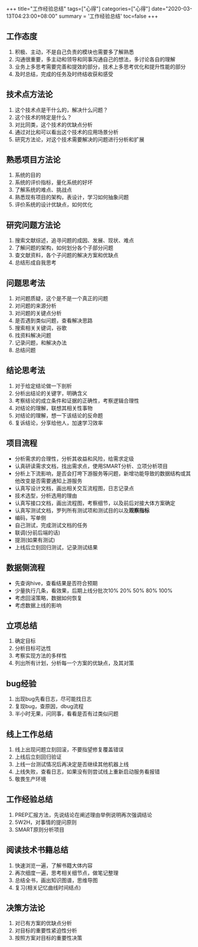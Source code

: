 +++
title="工作经验总结"
tags=["心得"]
categories=["心得"]
date="2020-03-13T04:23:00+08:00"
summary = '工作经验总结'
toc=false
+++

**工作态度**
------------

1.	积极、主动，不是自己负责的模块也需要多了解熟悉
2.	沟通很重要，多主动和领导和同事沟通自己的想法，多讨论各自的理解
3.	业务上多思考需要完善和提效的部分，技术上多思考优化和提升性能的部分
4.	及时总结，完成的任务及时终结收获和感受

**技术点方法论**
----------------

1.	这个技术点是干什么的，解决什么问题？
2.	这个技术的特定是什么？
3.	对比同类，这个技术的优缺点分析
4.	通过对比和可以看出这个技术的应用场景分析
5.	研究方法论，对这个技术需要解决的问题进行分析和扩展

**熟悉项目方法论**
------------------

1.	系统的目的
2.	系统的评价指标，量化系统的好坏
3.	了解系统的难点、挑战点
4.	熟悉现有项目的架构，表设计，学习如何抽象问题
5.	评价系统的设计优缺点，如何优化

**研究问题方法论**
------------------

1.	搜索文献综述，追寻问题的成因、发展、现状、难点
2.	了解问题的架构，如何划分各个子部分问题
3.	查文献资料，各个子问题的解决方案和优缺点
4.	总结形成自我思考

**问题思考法**
--------------

1.	对问题质疑，这个是不是一个真正的问题
2.	对问题的来源分析
3.	对问题的关键点分析
4.	是否遇到类似问题，查看解决思路
5.	搜索相关关键词，谷歌
6.	找资料解决问题
7.	记录问题，和解决办法
8.	总结问题

**结论思考法**
--------------

1.	对于给定结论做一下剖析
2.	分析出结论的关键字，明确含义
3.	考察结论的成立条件和证据的正确性，考察逻辑合理性
4.	对结论的理解，联想其相关性事物
5.	对结论的理解，想一下该结论的反命题
6.	复诉结论，分享给他人，加速学习效率

**项目流程**
------------

-	分析需求的合理性，分析其收益和风险，给需求定级
-	认真研读需求文档，找出需求点，使用SMART分析、立项分析项目
-	分析上下流影响，是否会打垮下游服务等问题，新增功能导致的数据结构或其他改变是否需要通知上游服务
-	认真写设计文档，画出相关交互流程图，日志记录点
-	技术选型，分析选用的理由
-	认真写接口文档，画出流程图，考察细节，以及前后对接大体方案确定
-	认真写测试文档，罗列所有测试项和测试目的以及**观察指标**
-	编码，写单侧
-	自己测试，完成测试文档的任务
-	联调(分前后端的话)
-	提测(如果有测试)
-	上线后立刻回归测试，记录测试结果

**数据侧流程**
--------------

-	先查询hive，查看结果是否符合预期
-	少量执行几条，看效果，后期上线分批次10% 20% 50% 80% 100%
-	考虑回滚策略，数据如何恢复
-	考虑数据上线的影响

**立项总结**
------------

1.	确定目标
2.	分析目标可达性
3.	考察实现方法的多样性
4.	列出所有计划，分析每一个方案的优缺点，及其对策

**bug经验**
-----------

1.	出现bug先看日志，尽可能找日志
2.	复现bug，查原因，dbug流程
3.	半小时无果，问同事，看看是否有过类似问题

**线上工作总结**
----------------

1.	线上出现问题立刻回滚，不要指望修复覆盖错误
2.	上线后立刻回归验证
3.	上线一台测试情况后再决定是否继续其他机器上线
4.	上线失败，查看日志，如果没有则尝试线上重新启动服务看报错
5.	敬畏生产环境

**工作经验总结**
----------------

1.	PREP汇报方法，先说结论在阐述理由举例说明再次强调结论
2.	5W2H，对事情的提问原则
3.	SMART原则分析项目

**阅读技术书籍总结**
--------------------

1.	快速浏览一遍，了解书籍大体内容
2.	再次细度一遍，思考相关细节点，做笔记整理
3.	总结全书，画出知识图谱，思维导图
4.	复习(相关记忆曲线时间结点)

**决策方法论**
--------------

1.	对已有方案的优缺点分析
2.	对目标的重要性紧迫性分析
3.	按照方案对目标的重要性决策

